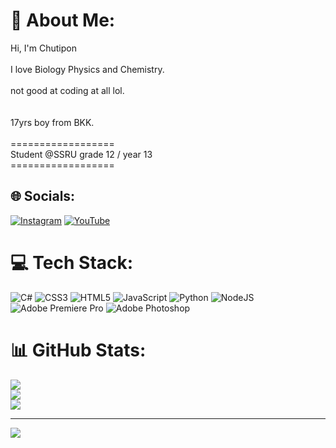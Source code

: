 # 💫 About Me:
Hi, I'm Chutipon <br><br>I love Biology Physics and Chemistry.<br> <br>not good at coding at all lol.<br> <br><br>17yrs boy from BKK.<br><br>==================<br>Student @SSRU grade 12 / year 13<br>==================


## 🌐 Socials:
[![Instagram](https://img.shields.io/badge/Instagram-%23E4405F.svg?logo=Instagram&logoColor=white)](https://instagram.com/__xtzzz) [![YouTube](https://img.shields.io/badge/YouTube-%23FF0000.svg?logo=YouTube&logoColor=white)](https://youtube.com/@UCsukRy8byV_0FoXxQRoqFrg) 

# 💻 Tech Stack:
![C#](https://img.shields.io/badge/c%23-%23239120.svg?style=for-the-badge&logo=csharp&logoColor=white) ![CSS3](https://img.shields.io/badge/css3-%231572B6.svg?style=for-the-badge&logo=css3&logoColor=white) ![HTML5](https://img.shields.io/badge/html5-%23E34F26.svg?style=for-the-badge&logo=html5&logoColor=white) ![JavaScript](https://img.shields.io/badge/javascript-%23323330.svg?style=for-the-badge&logo=javascript&logoColor=%23F7DF1E) ![Python](https://img.shields.io/badge/python-3670A0?style=for-the-badge&logo=python&logoColor=ffdd54) ![NodeJS](https://img.shields.io/badge/node.js-6DA55F?style=for-the-badge&logo=node.js&logoColor=white) ![Adobe Premiere Pro](https://img.shields.io/badge/Adobe%20Premiere%20Pro-9999FF.svg?style=for-the-badge&logo=Adobe%20Premiere%20Pro&logoColor=white) ![Adobe Photoshop](https://img.shields.io/badge/adobe%20photoshop-%2331A8FF.svg?style=for-the-badge&logo=adobe%20photoshop&logoColor=white)
# 📊 GitHub Stats:
![](https://github-readme-stats.vercel.app/api?username=xt1z&theme=dracula&hide_border=false&include_all_commits=false&count_private=false)<br/>
![](https://github-readme-streak-stats.herokuapp.com/?user=xt1z&theme=dracula&hide_border=false)<br/>
![](https://github-readme-stats.vercel.app/api/top-langs/?username=xt1z&theme=dracula&hide_border=false&include_all_commits=false&count_private=false&layout=compact)

---
[![](https://visitcount.itsvg.in/api?id=xt1z&icon=1&color=11)](https://visitcount.itsvg.in)

<!-- Proudly created with GPRM ( https://gprm.itsvg.in ) -->
